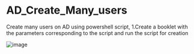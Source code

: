 # AD_Create_Many_users
Create many users on AD using powershell script, 
1.Create a booklet with the parameters corresponding to the script and run the script for creation 

![image](https://user-images.githubusercontent.com/46043867/110382489-a7c8bb80-8063-11eb-9dd8-d47327f99162.png)
